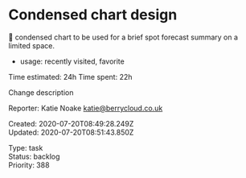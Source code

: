 # Condensed chart design

🎨 condensed chart to be used for a brief spot forecast summary on a limited space.

- usage: recently visited, favorite

Time estimated: 24h
Time spent: 22h

Change description

Reporter: Katie Noake <katie@berrycloud.co.uk>  

Created: 2020-07-20T08:49:28.249Z  
Updated: 2020-07-20T08:51:43.850Z

Type: task  
Status: backlog  
Priority: 388
